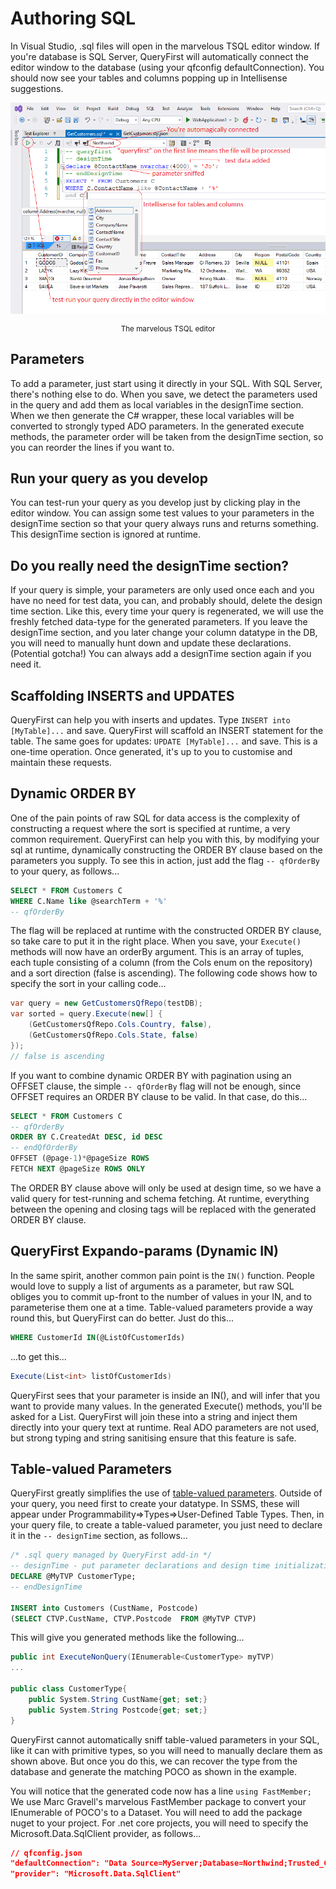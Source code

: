 # Authoring SQL

In Visual Studio, .sql files will open in the marvelous TSQL editor window. If you're database is SQL Server, QueryFirst will automatically connect the editor window to the database (using your qfconfig defaultConnection). You should now see your tables and columns popping up in Intellisense suggestions.

![image](images/authoring.png)
<p align="center" style="font-size:smaller">The marvelous TSQL editor</p>

## Parameters

To add a parameter, just start using it directly in your SQL. With SQL Server, there's nothing else to do. When you save, we detect the parameters used in the query and add them as local variables in the designTime section. When we then generate the C# wrapper, these local variables will be converted to strongly typed ADO parameters. In the generated execute methods, the parameter order will be taken from the designTime section, so you can reorder the lines if you want to.

## Run your query as you develop

You can test-run your query as you develop just by clicking play in the editor window. You can assign some test values to your parameters in the designTime section so that your query always runs and returns something. This designTime section is ignored at runtime.

## Do you really need the designTime section?

If your query is simple, your parameters are only used once each and you have no need for test data, you can, and probably should, delete the design time section. Like this, every time your query is regenerated, we will use the freshly fetched data-type for the generated parameters. If you leave the designTime section, and you later change your column datatype in the DB, you will need to manually hunt down and update these declarations. (Potential gotcha!) You can always add a designTime section again if you need it.

## Scaffolding INSERTS and UPDATES

QueryFirst can help you with inserts and updates. Type `INSERT into [MyTable]...` and save. QueryFirst will scaffold an INSERT statement for the table. The same goes for updates: `UPDATE [MyTable]...` and save. This is a one-time operation. Once generated, it's up to you to customise and maintain these requests.

## Dynamic ORDER BY

One of the pain points of raw SQL for data access is the complexity of constructing a request where the sort is specified at runtime, a very common requirement. QueryFirst can help you with this, by modifying your sql at runtime, dynamically constructing the ORDER BY clause based on the parameters you supply. To see this in action, just add the flag `‑‑ qfOrderBy` to your query, as follows...

```sql
SELECT * FROM Customers C
WHERE C.Name like @searchTerm + '%'
-- qfOrderBy
```

The flag will be replaced at runtime with the constructed ORDER BY clause, so take care to put it in the right place. When you save, your `Execute()` methods will now have an orderBy argument. This is an array of tuples, each tuple consisting of a column (from the Cols enum on the repository) and a sort direction (false is ascending). The following code shows how to specify the sort in your calling code...

```csharp
var query = new GetCustomersQfRepo(testDB);
var sorted = query.Execute(new[] { 
    (GetCustomersQfRepo.Cols.Country, false),
    (GetCustomersQfRepo.Cols.State, false) 
});
// false is ascending
```

If you want to combine dynamic ORDER BY with pagination using an OFFSET clause, the simple `‑‑ qfOrderBy` flag will not be enough, since OFFSET requires an ORDER BY clause to be valid. In that case, do this...

```sql
SELECT * FROM Customers C
-- qfOrderBy
ORDER BY C.CreatedAt DESC, id DESC
-- endQfOrderBy
OFFSET (@page-1)*@pageSize ROWS
FETCH NEXT @pageSize ROWS ONLY
```

The ORDER BY clause above will only be used at design time, so we have a valid query for test-running and  schema fetching. At runtime, everything between the opening and closing tags will be replaced with the generated ORDER BY clause.

## QueryFirst Expando-params (Dynamic IN)

In the same spirit, another common pain point is the `IN()` function. People would love to supply a list of arguments as a parameter, but raw SQL obliges you to commit up-front to the number of values in your IN, and to parameterise them one at a time. Table-valued parameters provide a way round this, but QueryFirst can do better. Just do this...

```sql
WHERE CustomerId IN(@ListOfCustomerIds)
```

...to get this...

```csharp
Execute(List<int> listOfCustomerIds)
```

QueryFirst sees that your parameter is inside an IN(), and will infer that you want to provide many values. In the generated Execute() methods, you'll be asked for a List. QueryFirst will join these into a string and inject them directly into your query text at runtime. Real ADO parameters are not used, but strong typing and string sanitising ensure that this feature is safe. 

## Table-valued Parameters

QueryFirst greatly simplifies the use of [table-valued parameters](https://docs.microsoft.com/en-us/sql/relational-databases/tables/use-table-valued-parameters-database-engine). Outside of your query, you need first to create your datatype. In SSMS, these will appear under Programmability=>Types=>User-Defined Table Types. Then, in your query file, to create a table-valued parameter, you just need to declare it in the `‑‑ designTime` section, as follows...

```sql
/* .sql query managed by QueryFirst add-in */
-- designTime - put parameter declarations and design time initialization here
DECLARE @MyTVP CustomerType;
-- endDesignTime

INSERT into Customers (CustName, Postcode) 
(SELECT CTVP.CustName, CTVP.Postcode  FROM @MyTVP CTVP)
```

This will give you generated methods like the following...

```csharp
public int ExecuteNonQuery(IEnumerable<CustomerType> myTVP)
...

public class CustomerType{
    public System.String CustName{get; set;}
    public System.String Postcode{get; set;}
}
```

QueryFirst cannot automatically sniff table-valued parameters in your SQL, like it can with primitive types, so you will need to manually declare them as shown above. But once you do this, we can recover the type from the database and generate the matching POCO as shown in the example.

You will notice that the generated code now has a line `using FastMember;` We use Marc Gravell's marvelous FastMember package to convert your IEnumerable of POCO's to a Dataset. You will need to add the package nuget to your project. For .net core projects, you will need to specify the Microsoft.Data.SqlClient provider, as follows...

```json
// qfconfig.json
"defaultConnection": "Data Source=MyServer;Database=Northwind;Trusted_Connection=True;",
"provider": "Microsoft.Data.SqlClient"
```